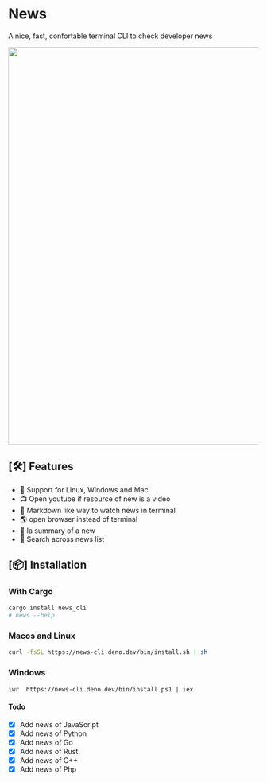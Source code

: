 # News 

A nice, fast, confortable terminal CLI to check developer news

<img src="./assets/news_cli.gif" width="800">

## [🛠] Features

* 🚀 Support for Linux, Windows and Mac 
* 📺 Open youtube if resource of new is a video
* 📘 Markdown like way to watch news in terminal
* 🌎 open browser instead of terminal
* 🧠 Ia summary of a new
* 🔎 Search across news list

## [📦] Installation 

### With Cargo

```bash
cargo install news_cli
# news --help
```

### Macos and Linux

```bash
curl -fsSL https://news-cli.deno.dev/bin/install.sh | sh
```

### Windows

```pwsh
iwr  https://news-cli.deno.dev/bin/install.ps1 | iex
```

#### Todo


* [x] Add news of JavaScript
* [x] Add news of Python
* [x] Add news of Go
* [x] Add news of Rust
* [x] Add news of C++
* [x] Add news of Php
